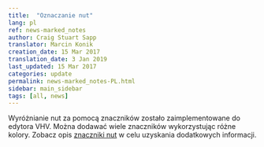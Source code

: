 ```yaml
---
title:  "Oznaczanie nut"
lang: pl
ref: news-marked_notes
author: Craig Stuart Sapp
translator: Marcin Konik
creation_date: 15 Mar 2017
translation_date: 3 Jan 2019
last_updated: 15 Mar 2017
categories: update
permalink: news-marked_notes-PL.html
sidebar: main_sidebar
tags: [all, news]
---
```


Wyróżnianie nut za pomocą znaczników zostało zaimplementowane
do edytora VHV. Można dodawać wiele znaczników wykorzystując różne kolory.
Zobacz opis [znaczniki nut](/graphic/marks) w celu uzyskania dodatkowych informacji.
